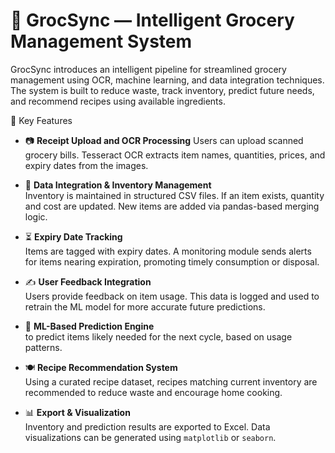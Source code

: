 # 🛒 GrocSync — Intelligent Grocery Management System
GrocSync introduces an intelligent pipeline for streamlined grocery management using OCR, machine learning, and data integration techniques. The system is built to reduce waste, track inventory, predict future needs, and recommend recipes using available ingredients.


 🚀 Key Features

- 📷 **Receipt Upload and OCR Processing** 
  Users can upload scanned grocery bills. Tesseract OCR extracts item names, quantities, prices, and expiry dates from the images.

- 🧾 **Data Integration & Inventory Management**  
  Inventory is maintained in structured CSV files. If an item exists, quantity and cost are updated. New items are added via pandas-based merging logic.

- ⏳ **Expiry Date Tracking**  
  Items are tagged with expiry dates. A monitoring module sends alerts for items nearing expiration, promoting timely consumption or disposal.

- ✍️ **User Feedback Integration**  
  Users provide feedback on item usage. This data is logged and used to retrain the ML model for more accurate future predictions.

- 🧠 **ML-Based Prediction Engine**  
  to predict items likely needed for the next cycle, based on usage patterns.

- 🍽️ **Recipe Recommendation System**  
  Using a curated recipe dataset, recipes matching current inventory are recommended to reduce waste and encourage home cooking.

- 📊 **Export & Visualization**  
  Inventory and prediction results are exported to Excel. Data visualizations can be generated using `matplotlib` or `seaborn`.





